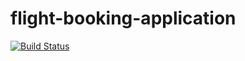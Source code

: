 # flight-booking-application

[![Build Status](https://travis-ci.org/PatrickCmd/flight-booking-application.svg?branch=develop)](https://travis-ci.org/PatrickCmd/flight-booking-application)